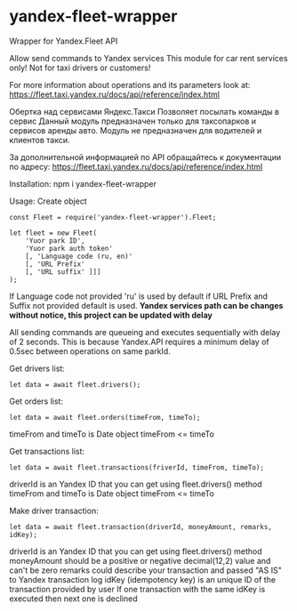 # yandex-fleet-wrapper
Wrapper for Yandex.Fleet API

Allow send commands to Yandex services
This module for car rent services only! Not for taxi drivers or customers!

For more information about operations and its parameters look at:
    https://fleet.taxi.yandex.ru/docs/api/reference/index.html

Обертка над сервисами Яндекс.Такси
Позволяет посылать команды в сервис
Данный модуль предназначен только для таксопарков и сервисов аренды авто.
Модуль не предназначен для водителей и клиентов такси.

За дополнительной информацией по API обращайтесь к документации по адресу:
    https://fleet.taxi.yandex.ru/docs/api/reference/index.html

Installation:
    npm i yandex-fleet-wrapper

Usage:
Create object
```
const Fleet = require('yandex-fleet-wrapper').Fleet;

let fleet = new Fleet(
    'Yuor park ID', 
    'Yuor park auth token'
    [, 'Language code (ru, en)' 
    [, 'URL Prefix' 
    [, 'URL suffix' ]]]
);
```
If Language code not provided 'ru' is used by default
if URL Prefix and Suffix not provided default is used.
__Yandex services path can be changes without notice, this project can be updated with delay__

All sending commands are queueing and executes sequentially with delay of 2 seconds. This is because Yandex.API requires a minimum delay of 0.5sec between operations on same parkId.

Get drivers list:
```
let data = await fleet.drivers();
```

Get orders list:
```
let data = await fleet.orders(timeFrom, timeTo);
```
timeFrom and timeTo is Date object
timeFrom <= timeTo

Get transactions list:
```
let data = await fleet.transactions(friverId, timeFrom, timeTo);
```
driverId is an Yandex ID that you can get using fleet.drivers() method
timeFrom and timeTo is Date object
timeFrom <= timeTo

Make driver transaction:
```
let data = await fleet.transaction(driverId, moneyAmount, remarks, idKey);
```
driverId is an Yandex ID that you can get using fleet.drivers() method
moneyAmount should be a positive or negative decimal(12,2) value and can't be zero
remarks could describe your transaction and passed "AS IS" to Yandex transaction log
idKey (idempotency key) is an unique ID of the transaction provided by user
    If one transaction with the same idKey is executed then next one is declined
